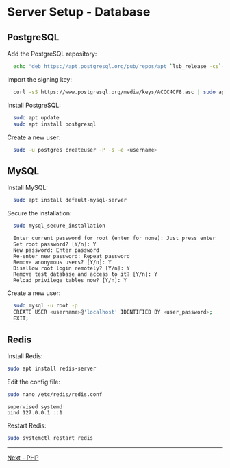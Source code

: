 # Server Setup - Database

## PostgreSQL

Add the PostgreSQL repository:

```bash
  echo "deb https://apt.postgresql.org/pub/repos/apt `lsb_release -cs`-pgdg main" \ | sudo tee /etc/apt/sources.list.d/postgresql.list
```

Import the signing key:

```bash
  curl -sS https://www.postgresql.org/media/keys/ACCC4CF8.asc | sudo apt-key add -
```

Install PostgreSQL:

```bash
  sudo apt update
  sudo apt install postgresql
```

Create a new user:

```bash
  sudo -u postgres createuser -P -s -e <username>
```

## MySQL

Install MySQL:

```bash
  sudo apt install default-mysql-server
```

Secure the installation:

```bash
  sudo mysql_secure_installation
```

```plaintext
  Enter current password for root (enter for none): Just press enter
  Set root password? [Y/n]: Y
  New password: Enter password
  Re-enter new password: Repeat password
  Remove anonymous users? [Y/n]: Y
  Disallow root login remotely? [Y/n]: Y
  Remove test database and access to it? [Y/n]: Y
  Reload privilege tables now? [Y/n]: Y
```

Create a new user:

```bash
  sudo mysql -u root -p
  CREATE USER <username>@'localhost' IDENTIFIED BY <user_password>;
  EXIT;
```

## Redis

Install Redis:

```bash
sudo apt install redis-server
```

Edit the config file:

```bash
sudo nano /etc/redis/redis.conf
```

```plaintext
supervised systemd
bind 127.0.0.1 ::1
```

Restart Redis:

```bash
sudo systemctl restart redis
```


---


[Next - PHP](04-php.md)
